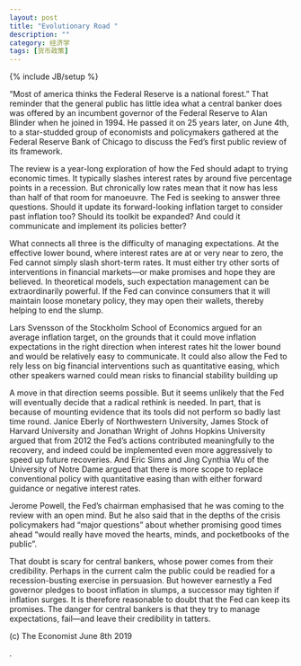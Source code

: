 ```yaml
---
layout: post
title: "Evolutionary Road "
description: ""
category: 经济学
tags: [货币政策]
---
```

{% include JB/setup %}




<p> “Most of america thinks the Federal Reserve is a national forest.” That reminder that the general public has little idea what a central banker does was offered by an incumbent governor of the Federal Reserve to Alan Blinder when he joined in 1994. He passed it on 25 years later, on June 4th, to a star-studded group of economists and policymakers gathered at the Federal Reserve Bank of Chicago to discuss the Fed’s first public review of its framework.</p>

<p>The review is a year-long exploration of how the Fed should adapt to trying economic times. It typically slashes interest rates by around five percentage points in a recession. But chronically low rates mean that it now has less than half of that room for manoeuvre. The Fed is seeking to answer three questions. Should it update its forward-looking inflation target to consider past inflation too? Should its toolkit be expanded? And could it communicate and implement its policies better? </p>

<p> What connects all three is the difficulty of managing expectations. At the effective lower bound, where interest rates are at or very near to zero, the Fed cannot simply slash short-term rates. It must either try other sorts of interventions in financial markets—or make promises and hope they are believed. In theoretical models, such expectation management can be extraordinarily powerful. If the Fed can convince consumers that it will maintain loose monetary policy, they may open their wallets, thereby helping to end the slump.</p>

<p> Lars Svensson of the Stockholm School of Economics argued for an average inflation target, on the grounds that it could move inflation expectations in the right direction when interest rates hit the lower bound and would be relatively easy to communicate. It could also allow the Fed to rely less on big financial interventions such as quantitative easing, which other speakers warned could mean risks to financial stability building up</p>

<p> A move in that direction seems possible. But it seems unlikely that the Fed will eventually decide that a radical rethink is needed. In part, that is because of mounting evidence that its tools did not perform so badly last time round. Janice Eberly of Northwestern University, James Stock of Harvard University and Jonathan Wright of Johns Hopkins University argued that from 2012 the Fed’s actions contributed meaningfully to the recovery, and indeed could be implemented even more aggressively to speed up future recoveries. And Eric Sims and Jing Cynthia Wu of the University of Notre Dame argued that there is more scope to replace conventional policy with quantitative easing than with either forward guidance or negative interest rates.</p>

<p>Jerome Powell, the Fed’s chairman emphasised that he was coming to the review with an open mind. But he also said that in the depths of the crisis policymakers had “major questions” about whether promising good times ahead “would really have moved the hearts, minds, and pocketbooks of the public”.</p>
<p> That doubt is scary for central bankers, whose power comes from their credibility. Perhaps in the current calm the public could be readied for a recession-busting exercise in persuasion. But however earnestly a Fed governor pledges to boost inflation in slumps, a successor may tighten if inflation surges. It is therefore reasonable to doubt that the Fed can keep its promises. The danger for central bankers is that they try to manage expectations, fail—and leave their credibility in tatters. </p>
<p> </p>


<p> </p>
<p>(c) The Economist June 8th 2019 </p>









.






